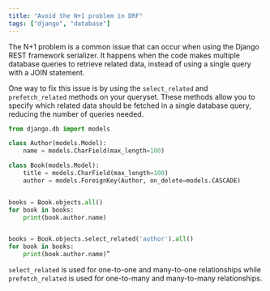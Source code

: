 ```yaml
---
title: "Avoid the N+1 problem in DRF"
tags: ["django", "database"]
---
```


The N+1 problem is a common issue that can occur when using the Django REST framework serializer. 
It happens when the code makes multiple database queries to retrieve related data, instead of using a single query with a JOIN statement.

One way to fix this issue is by using the `select_related` and `prefetch_related` methods on your queryset. 
These methods allow you to specify which related data should be fetched in a single database query, reducing the number of queries needed.

```python 
from django.db import models

class Author(models.Model):
    name = models.CharField(max_length=100)

class Book(models.Model):
    title = models.CharField(max_length=100)
    author = models.ForeignKey(Author, on_delete=models.CASCADE)


books = Book.objects.all()
for book in books:
    print(book.author.name) 


books = Book.objects.select_related('author').all()
for book in books:
    print(book.author.name)”
```

`select_related` is used for one-to-one and many-to-one relationships while `prefetch_related` is used for one-to-many and many-to-many relationships.



